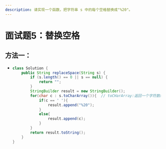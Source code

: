 ```yaml
---
description: 请实现一个函数，把字符串 s 中的每个空格替换成"%20"。
---
```


# 面试题5：替换空格

## **方法一：**

* ```java
  class Solution {
      public String replaceSpace(String s) {
          if (s.length() == 0 || s == null) {
              return "";
          }
          StringBuilder result = new StringBuilder();
          for(char c : s.toCharArray()){  // toCHarArray:返回一个字符数组,该字符数组中存放了当前字符串中的所有字符
              if(c == ' '){
                  result.append("%20");
              }
              else{
                  result.append(c);
              }
          }
          return result.toString();
      }
  }
  ```

